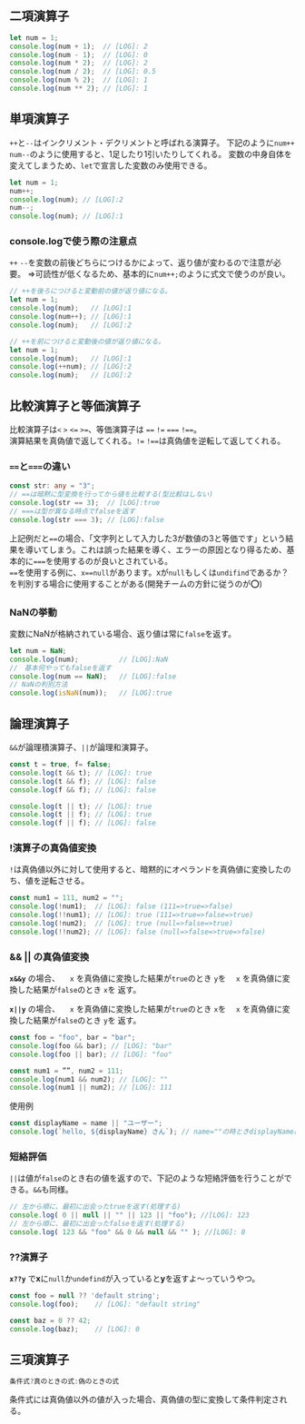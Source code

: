 
## 二項演算子
```js
let num = 1;
console.log(num + 1);  // [LOG]: 2
console.log(num - 1);  // [LOG]: 0
console.log(num * 2);  // [LOG]: 2
console.log(num / 2);  // [LOG]: 0.5
console.log(num % 2);  // [LOG]: 1
console.log(num ** 2); // [LOG]: 1
```

## 単項演算子
`++`と`--`はインクリメント・デクリメントと呼ばれる演算子。
下記のように`num++`　`num--`のように使用すると、1足したり1引いたりしてくれる。
変数の中身自体を変えてしまうため、`let`で宣言した変数のみ使用できる。
```js
let num = 1;
num++;
console.log(num); // [LOG]:2 
num--;
console.log(num); // [LOG]:1
```

### console.logで使う際の注意点
`++` `--`を変数の前後どちらにつけるかによって、返り値が変わるので注意が必要。
=>可読性が低くなるため、基本的に`num++;`のように式文で使うのが良い。
```js
// ++を後ろにつけると変動前の値が返り値になる。
let num = 1;
console.log(num);   // [LOG]:1
console.log(num++); // [LOG]:1
console.log(num);   // [LOG]:2

// ++を前につけると変動後の値が返り値になる。
let num = 1;
console.log(num);   // [LOG]:1
console.log(++num); // [LOG]:2
console.log(num);   // [LOG]:2
```

## 比較演算子と等価演算子
比較演算子は`<` `>` `<=` `>=`、等価演算子は `==` `!=` `===` `!==`。   
演算結果を真偽値で返してくれる。`!=` `!==`は真偽値を逆転して返してくれる。  

### `==`と`===`の違い

```ts
const str: any = "3";
// ==は暗黙に型変換を行ってから値を比較する(型比較はしない)
console.log(str == 3);  // [LOG]:true
// ===は型が異なる時点でfalseを返す
console.log(str === 3); // [LOG]:false 
```
上記例だと`==`の場合、「文字列として入力した3が数値の3と等価です」という結果を導いてしまう。これは誤った結果を導く、エラーの原因となり得るため、基本的に`===`を使用するのが良いとされている。  
`==`を使用する例に、`x==null`があります。xが`null`もしくは`undifind`であるか？を判別する場合に使用することがある(開発チームの方針に従うのが⭕️)

### NaNの挙動
変数にNaNが格納されている場合、返り値は常に`false`を返す。
``` js
let num = NaN;
console.log(num);          // [LOG]:NaN
//　基本何やってもfalseを返す
console.log(num == NaN);   // [LOG]:false 
// NaNの判別方法
console.log(isNaN(num));   // [LOG]:true
```

## 論理演算子
`&&`が論理積演算子、`||`が論理和演算子。
```js
const t = true, f= false;
console.log(t && t); // [LOG]: true
console.log(t && f); // [LOG]: false
console.log(f && f); // [LOG]: false

console.log(t || t); // [LOG]: true
console.log(t || f); // [LOG]: true
console.log(f || f); // [LOG]: false
```

### !演算子の真偽値変換
`!`は真偽値以外に対して使用すると、暗黙的にオペランドを真偽値に変換したのち、値を逆転させる。
```js
const num1 = 111, num2 = "";
console.log(!num1);  // [LOG]: false (111=>true=>false)
console.log(!!num1); // [LOG]: true (111=>true=>false=>true)
console.log(!num2);  // [LOG]: true (null=>false=>true)
console.log(!!num2); // [LOG]: false (null=>false=>true=>false)
```

### && || の真偽値変換
**`x&&y`** の場合、 
	　`x` を真偽値に変換した結果が`true`のとき `y`を
	　`x` を真偽値に変換した結果が`false`のとき `x`を
返す。

**`x||y`** の場合、
    　`x` を真偽値に変換した結果が`true`のとき `x`を
    　`x` を真偽値に変換した結果が`false`のとき `y`を
返す。

```js
const foo = "foo", bar = "bar";
console.log(foo && bar); // [LOG]: "bar" 
console.log(foo || bar); // [LOG]: "foo" 

const num1 = ””, num2 = 111;
console.log(num1 && num2); // [LOG]: ""
console.log(num1 || num2); // [LOG]: 111
```

使用例
```js
const displayName = name || "ユーザー";
console.log(`hello, ${displayName} さん`); // name=""の時ときdisplayNameに"ユーザー"を使用する
```

### 短絡評価
`||`は値が`false`のとき右の値を返すので、下記のような短絡評価を行うことができる。`&&`も同様。
```js
// 左から順に、最初に出会ったtrueを返す(処理する)
console.log( 0 || null || "" || 123 || "foo"); //[LOG]: 123
// 左から順に、最初に出会ったfalseを返す(処理する)
console.log( 123 && "foo" && 0 && null && "" ); //[LOG]: 0
```

### ??演算子
**`x??y`** で**x**に`null`か`undefind`が入っていると**y**を返すよ〜っていうやつ。
```js
const foo = null ?? 'default string';
console.log(foo);    // [LOG]: "default string"

const baz = 0 ?? 42;
console.log(baz);    // [LOG]: 0
```

## 三項演算子
```js
条件式?真のときの式:偽のときの式
```
条件式には真偽値以外の値が入った場合、真偽値の型に変換して条件判定される。
